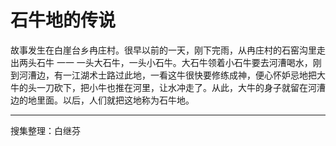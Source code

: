 # 石牛地的传说

故事发生在白崖台乡冉庄村。很早以前的一天，刚下完雨，从冉庄村的石窑沟里走出两头石牛 一一 一头大石牛，一头小石牛。大石牛领着小石牛要去河漕喝水，刚到河漕边，有一江湖术士路过此地，一看这牛很快要修练成神，便心怀妒忌地把大牛的头一刀砍下，把小牛也推在河里，让水冲走了。从此，大牛的身子就留在河漕边的地里面。以后，人们就把这地称为石牛地。

---

搜集整理：白继芬